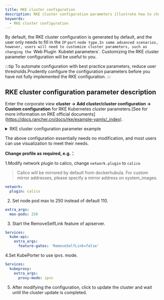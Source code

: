 ```yaml
---
title: RKE cluster configuration
description: RKE cluster configuration parameters illustrate how to change RKE cluster configuration
keywords:
  - RKE cluster configuration
---
```


By default, the RKE cluster configuration is generated by default, and the user only needs to fill in the `IP` `port` `node type.In some advanced scenarios, however, users will need to customize cluster parameters, such as changing the `Web Plugin` `Kubelet parameters\`. Customizing the RKE cluster parameter configuration will be useful to you.

:::tip
To automate configuration with best practice parameters, reduce user thresholds.Prudently configure the configuration parameters before you have not fully implemented the RKE configuration.
:::

## RKE cluster configuration parameter description

Enter the corporate view **cluster -> Add cluster/cluster configuration -> Custom configuration** for RKE Kubernetes cluster parameters.[See for more information on RKE official documents] (https://docs.rancher.cn/docs/rke/example-yamls/_index).

<details>
  <summary>RKE cluster configuration parameter example</summary>
  <div>

```yaml
nodes:
- address: 192.168.3.169
  port: "22"
  internal_address: 192.168.3.169
  role:
  - etcd
  - controlplane
  - worker
  hostname_override: ""
  user: docker
  docker_socket: ""
  ssh_key: ""
  ssh_key_path: ~/.ssh/id_rsa
  ssh_cert: ""
  ssh_cert_path: ""
  labels: {}
   # app: ingress
  taints: []
   # - key: test-key
   #   value: test-value
   #   effect: NoSchedule
   

# 检测docker版本，为false时如果docker版本RKE不支持则安装失败
ignore_docker_version: false
# 集群级密钥证书路径
ssh_key_path: ""
ssh_cert_path: ""
# Enable use of SSH agent to use SSH private keys with passphrase
# This requires the environment `SSH_AUTH_SOCK` configured pointing
# to your SSH agent which has the private key added
ssh_agent_auth: false
# 私有镜像仓库
private_registries:
- url: registry.com
  user: Username
  password: password
  is_default: true
# 堡垒机/跳板机 配置
bastion_host:
  address: x.x.x.x
  user: docker
  port: 22
  ssh_key_path: /home/user/.ssh/bastion_rsa
# or
#   ssh_key: |-
#     -----BEGIN RSA PRIVATE KEY-----
#
#     -----END RSA PRIVATE KEY-----

# 设置 Kubernetes 集群名称
cluster_name: mycluster

# Kubernetes 版本
kubernetes_version: ""

# 系统镜像
system_images:
  etcd: ""
  alpine: ""
  nginx_proxy: ""
  cert_downloader: ""
  kubernetes_services_sidecar: ""
  kubedns: ""
  dnsmasq: ""
  kubedns_sidecar: ""
  kubedns_autoscaler: ""
  coredns: ""
  coredns_autoscaler: ""
  nodelocal: ""
  kubernetes: ""
  flannel: ""
  flannel_cni: ""
  calico_node: ""
  calico_cni: ""
  calico_controllers: ""
  calico_ctl: ""
  calico_flexvol: ""
  canal_node: ""
  canal_cni: ""
  canal_controllers: ""
  canal_flannel: ""
  canal_flexvol: ""
  weave_node: ""
  weave_cni: ""
  pod_infra_container: ""
  ingress: ""
  ingress_backend: ""
  metrics_server: ""
  windows_pod_infra_container: ""
  aci_cni_deploy_container: ""
  aci_host_container: ""
  aci_opflex_container: ""
  aci_mcast_container: ""
  aci_ovs_container: ""
  aci_controller_container: ""
  aci_gbp_server_container: ""
  aci_opflex_server_container: ""
services:
  etcd:
    # etcd目录和文件 自定义uid/gid
    uid: 52034
    gid: 52034
    # 如果使用外部etcd则填写以下内容
    # path: /etcdcluster
    # external_urls:
    #   - https://etcd-example.com:2379
    # ca_cert: |-
    #   -----BEGIN CERTIFICATE-----
    #   xxxxxxxxxx
    #   -----END CERTIFICATE-----
    # cert: |-
    #   -----BEGIN CERTIFICATE-----
    #   xxxxxxxxxx
    #   -----END CERTIFICATE-----
    # key: |-
    #   -----BEGIN PRIVATE KEY-----
    #   xxxxxxxxxx
    #   -----END PRIVATE KEY-----
    
  kube-api:
    # 在Kubernetes上创建的IP范围必须与 kube-controller 中的 service_cluster_ip_range 匹配
    service_cluster_ip_range: 10.43.0.0/16
    # 为NodePort服务公开不同的端口范围
    service_node_port_range: 30000-32767
    pod_security_policy: false
    image: ""
    extra_args: {}
    extra_binds: []
    extra_env: []
    win_extra_args: {}
    win_extra_binds: []
    win_extra_env: []
    pod_security_policy: false
    always_pull_images: false
    secrets_encryption_config: null
    audit_log: null
    admission_configuration: null
    event_rate_limit: null
  kube-controller:
    # CIDR池用于为集群中的pod分配IP地址
    cluster_cidr: 10.42.0.0/16
    # 在Kubernetes上创建的服务的IP范围必须与kube-api中的service_cluster_ip_range匹配
    service_cluster_ip_range: 10.43.0.0/16
    # 添加一些额外的参数
    extra_args:
    # 例如：设置日志输出的级别为调试级别
    v: 4
  kubelet:
    # 集群域
    cluster_domain: cluster.local
    # DNS服务IP地址
    cluster_dns_server: 10.43.0.10
    # 如果交换处于开启状态，则失败
    fail_swap_on: false
    # 配置 pod-infra-container-image
    pod-infra-container-image: "k8s.gcr.io/pause:3.2"
 		# 生成kubelet服务证书
    generate_serving_certificate: true
    # 添加一些额外的参数
    extra_args:
      # 设置pod最大250，而不是默认的110
      max-pods: 250
      
      # POD驱逐，这个参数只支持内存和磁盘。
      ## 硬驱逐阈值
      ### 当节点上的可用资源降至保留值以下时，就会触发强制驱逐。强制驱逐会强制kill掉POD，不会等POD自动退出。
      eviction-hard: "memory.available<300Mi,nodefs.available<10%,imagefs.available<15%,nodefs.inodesFree<5%"
      ## 软驱逐阈值
      ### 以下四个参数配套使用，当节点上的可用资源少于这个值时但大于硬驱逐阈值时候，会等待eviction-soft-grace-period设置的时长；
      ### 等待中每10s检查一次，当最后一次检查还触发了软驱逐阈值就会开始驱逐，驱逐不会直接Kill POD，先发送停止信号给POD，然后等待eviction-max-pod-grace-period设置的时长；
      ### 在eviction-max-pod-grace-period时长之后，如果POD还未退出则发送强制kill POD"
      eviction-soft: "memory.available<500Mi,nodefs.available<80%,imagefs.available<80%,nodefs.inodesFree<10%"
      eviction-soft-grace-period: "memory.available=1m30s,nodefs.available=1m30s,imagefs.available=1m30s,nodefs.inodesFree=1m30s"
      eviction-max-pod-grace-period: "30"
      eviction-pressure-transition-period: "30s"
    # 存储卷绑定
    extra_binds:
    - /grlocaldata:/grlocaldata:rw,z
  scheduler:
    image: ""
    extra_args: {}
    extra_binds: []
    extra_env: []
    win_extra_args: {}
    win_extra_binds: []
    win_extra_env: []
  kubeproxy:
    image: ""
    extra_args: {}
    extra_binds: []
    extra_env: []
    win_extra_args: {}
    win_extra_binds: []
    win_extra_env: []
# x509认证策略
authentication:
  strategy: x509
  sans: []
  webhook: null
# Kubernetes 授权模式
# 使用 `mode: rbac` 开启 RBAC
# 使用 `mode: none` 关闭 授权
authorization:
  mode: rbac

# job 超时时间 30s
addon_job_timeout: 30

# 可选网络插件 (canal, calico, flannel, weave, or none)
network:
  plugin: flannel
  options: {}
  mtu: 0
  node_selector: {}
  update_strategy: null
  tolerations: []
  
# 可选DNS (coredns or kube-dns or null)
dns: null
# 指定监控供应商 (metrics-server)
monitoring:
  provider: none
```

</div>
</details>

The above configuration essentially needs no modification, and most users can use visualization to meet their needs.

**Change profile as required, e.g.：**

1.Modify network plugin to calico, change `network.plugin` to `calico`

> Calico will be mirrored by default from dockerhubula. For custom mirror addresses, please specify a mirror address on system_images.

```yaml
network:
  plugin: calico
```

2. Set node pod max to 250 instead of default 110.

```yaml
extra_args:
  max-pods: 250
```

3. Start the RemoveSelfLink feature of apiserver.

```yaml
Services:
  kube-api:
    extra_args:
      feature-gates: 'RemoveSelfLink=false'
```

4.Set KubePorter to use ipvs. mode.

```yaml
Services:
  kubeproxy:
    extra_args:
      proxy-mode: ipvs
```

5. After modifying the configuration, click to update the cluster and wait until the cluster update is completed.
